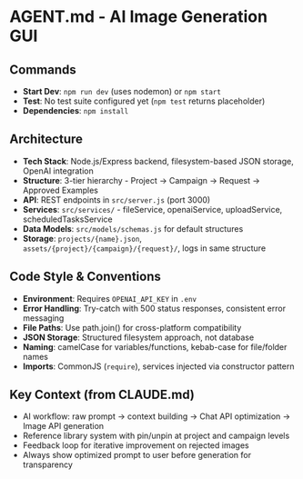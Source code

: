 # AGENT.md - AI Image Generation GUI

## Commands
- **Start Dev**: `npm run dev` (uses nodemon) or `npm start`
- **Test**: No test suite configured yet (`npm test` returns placeholder)
- **Dependencies**: `npm install`

## Architecture
- **Tech Stack**: Node.js/Express backend, filesystem-based JSON storage, OpenAI integration
- **Structure**: 3-tier hierarchy - Project → Campaign → Request → Approved Examples
- **API**: REST endpoints in `src/server.js` (port 3000)
- **Services**: `src/services/` - fileService, openaiService, uploadService, scheduledTasksService
- **Data Models**: `src/models/schemas.js` for default structures
- **Storage**: `projects/{name}.json`, `assets/{project}/{campaign}/{request}/`, logs in same structure

## Code Style & Conventions
- **Environment**: Requires `OPENAI_API_KEY` in `.env`
- **Error Handling**: Try-catch with 500 status responses, consistent error messaging
- **File Paths**: Use path.join() for cross-platform compatibility
- **JSON Storage**: Structured filesystem approach, not database
- **Naming**: camelCase for variables/functions, kebab-case for file/folder names
- **Imports**: CommonJS (`require`), services injected via constructor pattern

## Key Context (from CLAUDE.md)
- AI workflow: raw prompt → context building → Chat API optimization → Image API generation
- Reference library system with pin/unpin at project and campaign levels
- Feedback loop for iterative improvement on rejected images
- Always show optimized prompt to user before generation for transparency
